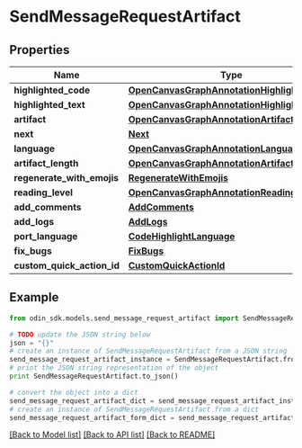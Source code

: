 # SendMessageRequestArtifact


## Properties

Name | Type | Description | Notes
------------ | ------------- | ------------- | -------------
**highlighted_code** | [**OpenCanvasGraphAnnotationHighlightedCode**](OpenCanvasGraphAnnotationHighlightedCode.md) |  | [optional] 
**highlighted_text** | [**OpenCanvasGraphAnnotationHighlightedText**](OpenCanvasGraphAnnotationHighlightedText.md) |  | [optional] 
**artifact** | [**OpenCanvasGraphAnnotationArtifact**](OpenCanvasGraphAnnotationArtifact.md) |  | [optional] 
**next** | [**Next**](Next.md) |  | [optional] 
**language** | [**OpenCanvasGraphAnnotationLanguage**](OpenCanvasGraphAnnotationLanguage.md) |  | [optional] 
**artifact_length** | [**OpenCanvasGraphAnnotationArtifactLength**](OpenCanvasGraphAnnotationArtifactLength.md) |  | [optional] 
**regenerate_with_emojis** | [**RegenerateWithEmojis**](RegenerateWithEmojis.md) |  | [optional] 
**reading_level** | [**OpenCanvasGraphAnnotationReadingLevel**](OpenCanvasGraphAnnotationReadingLevel.md) |  | [optional] 
**add_comments** | [**AddComments**](AddComments.md) |  | [optional] 
**add_logs** | [**AddLogs**](AddLogs.md) |  | [optional] 
**port_language** | [**CodeHighlightLanguage**](CodeHighlightLanguage.md) |  | [optional] 
**fix_bugs** | [**FixBugs**](FixBugs.md) |  | [optional] 
**custom_quick_action_id** | [**CustomQuickActionId**](CustomQuickActionId.md) |  | [optional] 

## Example

```python
from odin_sdk.models.send_message_request_artifact import SendMessageRequestArtifact

# TODO update the JSON string below
json = "{}"
# create an instance of SendMessageRequestArtifact from a JSON string
send_message_request_artifact_instance = SendMessageRequestArtifact.from_json(json)
# print the JSON string representation of the object
print SendMessageRequestArtifact.to_json()

# convert the object into a dict
send_message_request_artifact_dict = send_message_request_artifact_instance.to_dict()
# create an instance of SendMessageRequestArtifact from a dict
send_message_request_artifact_form_dict = send_message_request_artifact.from_dict(send_message_request_artifact_dict)
```
[[Back to Model list]](../README.md#documentation-for-models) [[Back to API list]](../README.md#documentation-for-api-endpoints) [[Back to README]](../README.md)


